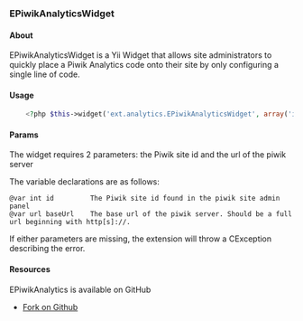 ### EPiwikAnalyticsWidget

#### About
EPiwikAnalyticsWidget is a Yii Widget that allows site administrators to quickly place a Piwik Analytics code onto their site by only configuring a single line of code.

#### Usage

``` PHP
    <?php $this->widget('ext.analytics.EPiwikAnalyticsWidget', array('id'=>$site_id, 'baseUrl'=>$baseUrl)); ?>
```
#### Params
The widget requires 2 parameters: the Piwik site id and the url of the piwik server

The variable declarations are as follows:

    @var int id     	The Piwik site id found in the piwik site admin panel
    @var url baseUrl	The base url of the piwik server. Should be a full url beginning with http[s]://.

If either parameters are missing, the extension will throw a CException describing the error.


#### Resources

EPiwikAnalytics is available on GitHub

 * [Fork on Github](https://github.com/charlesportwoodii/EPiwikAnalyticsWidget)